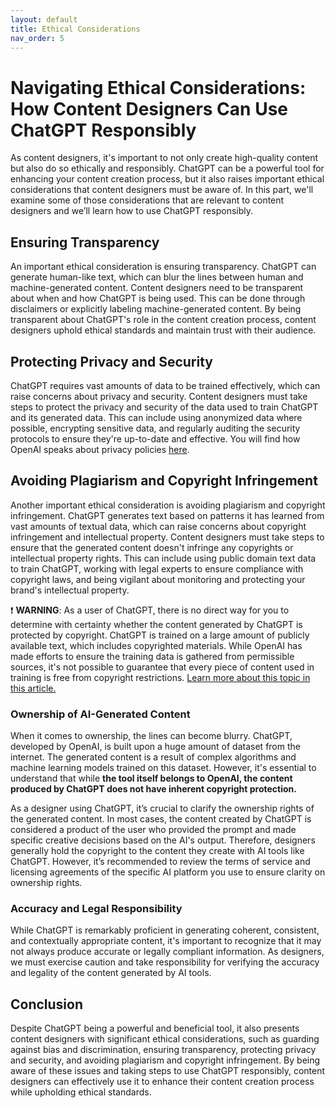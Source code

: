 ```yaml
---
layout: default
title: Ethical Considerations
nav_order: 5
---
```


# Navigating Ethical Considerations: How Content Designers Can Use ChatGPT Responsibly

As content designers, it's important to not only create high-quality content but also do so ethically and responsibly. ChatGPT can be a powerful tool for enhancing your content creation process, but it also raises important ethical considerations that content designers must be aware of. In this part, we'll examine some of those considerations that are relevant to content designers and we’ll learn how to use ChatGPT responsibly.

## Ensuring Transparency

An important ethical consideration is ensuring transparency. ChatGPT can generate human-like text, which can blur the lines between human and machine-generated content. Content designers need to be transparent about when and how ChatGPT is being used. This can be done through disclaimers or explicitly labeling machine-generated content. By being transparent about ChatGPT's role in the content creation process, content designers uphold ethical standards and maintain trust with their audience.

## Protecting Privacy and Security

ChatGPT requires vast amounts of data to be trained effectively, which can raise concerns about privacy and security. Content designers must take steps to protect the privacy and security of the data used to train ChatGPT and its generated data. This can include using anonymized data where possible, encrypting sensitive data, and regularly auditing the security protocols to ensure they're up-to-date and effective.
You will find how OpenAI speaks about privacy policies [here](https://techcommvistula.atlassian.net/wiki/spaces/TECHCOMMVI/pages/132874300/Possibilities+and+limitations+of+ChatGPT+in+terms+of+content+design#Part-4%3A-OpenAI's-Terms-and-Conditions%3A-A-Closer-Look-at-Privacy-Policies).

## Avoiding Plagiarism and Copyright Infringement

Another important ethical consideration is avoiding plagiarism and copyright infringement. ChatGPT generates text based on patterns it has learned from vast amounts of textual data, which can raise concerns about copyright infringement and intellectual property. Content designers must take steps to ensure that the generated content doesn't infringe any copyrights or intellectual property rights. This can include using public domain text data to train ChatGPT, working with legal experts to ensure compliance with copyright laws, and being vigilant about monitoring and protecting your brand's intellectual property.

:heavy_exclamation_mark: **WARNING**: As a user of ChatGPT, there is no direct way for you to determine with certainty whether the content generated by ChatGPT is protected by copyright. ChatGPT is trained on a large amount of publicly available text, which includes copyrighted materials. While OpenAI has made efforts to ensure the training data is gathered from permissible sources, it's not possible to guarantee that every piece of content used in training is free from copyright restrictions. [Learn more about this topic in this article.](https://theconversation.com/chatgpt-what-the-law-says-about-who-owns-the-copyright-of-ai-generated-content-200597)

### Ownership of AI-Generated Content

When it comes to ownership, the lines can become blurry. ChatGPT, developed by OpenAI, is built upon a huge amount of dataset from the internet. The generated content is a result of complex algorithms and machine learning models trained on this dataset. However, it's essential to understand that while **the tool itself belongs to OpenAI, the content produced by ChatGPT does not have inherent copyright protection.**

As a designer using ChatGPT, it’s crucial to clarify the ownership rights of the generated content. In most cases, the content created by ChatGPT is considered a product of the user who provided the prompt and made specific creative decisions based on the AI's output. Therefore, designers generally hold the copyright to the content they create with AI tools like ChatGPT. However, it’s recommended to review the terms of service and licensing agreements of the specific AI platform you use to ensure clarity on ownership rights.

### Accuracy and Legal Responsibility

While ChatGPT is remarkably proficient in generating coherent, consistent, and contextually appropriate content, it's important to recognize that it may not always produce accurate or legally compliant information. As designers, we must exercise caution and take responsibility for verifying the accuracy and legality of the content generated by AI tools.

## Conclusion

Despite ChatGPT being a powerful and beneficial tool, it also presents content designers with significant ethical considerations, such as guarding against bias and discrimination, ensuring transparency, protecting privacy and security, and avoiding plagiarism and copyright infringement.
By being aware of these issues and taking steps to use ChatGPT responsibly, content designers can effectively use it to enhance their content creation process while upholding ethical standards.
